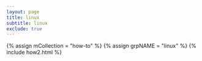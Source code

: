 ```yaml
---
layout: page
title: linux
subtitle: linux
exclude: true
---
```


<div class="how2">
{% assign mCollection = "how-to" %}
{% assign grpNAME = "linux" %}
{% include how2.html %}
</div>